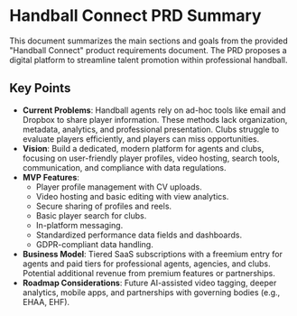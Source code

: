 # Handball Connect PRD Summary

This document summarizes the main sections and goals from the provided "Handball Connect" product requirements document. The PRD proposes a digital platform to streamline talent promotion within professional handball.

## Key Points
- **Current Problems**: Handball agents rely on ad-hoc tools like email and Dropbox to share player information. These methods lack organization, metadata, analytics, and professional presentation. Clubs struggle to evaluate players efficiently, and players can miss opportunities.
- **Vision**: Build a dedicated, modern platform for agents and clubs, focusing on user-friendly player profiles, video hosting, search tools, communication, and compliance with data regulations.
- **MVP Features**:
  - Player profile management with CV uploads.
  - Video hosting and basic editing with view analytics.
  - Secure sharing of profiles and reels.
  - Basic player search for clubs.
  - In-platform messaging.
  - Standardized performance data fields and dashboards.
  - GDPR-compliant data handling.
- **Business Model**: Tiered SaaS subscriptions with a freemium entry for agents and paid tiers for professional agents, agencies, and clubs. Potential additional revenue from premium features or partnerships.
- **Roadmap Considerations**: Future AI-assisted video tagging, deeper analytics, mobile apps, and partnerships with governing bodies (e.g., EHAA, EHF).


